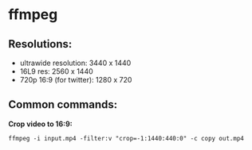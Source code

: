 # ffmpeg

## Resolutions:
 - ultrawide resolution: 3440 x 1440
 - 16L9 res: 2560 x 1440
 - 720p 16:9 (for twitter): 1280 x  720


## Common commands:

**Crop video to 16:9:**

`ffmpeg -i input.mp4 -filter:v "crop=-1:1440:440:0" -c copy out.mp4`
